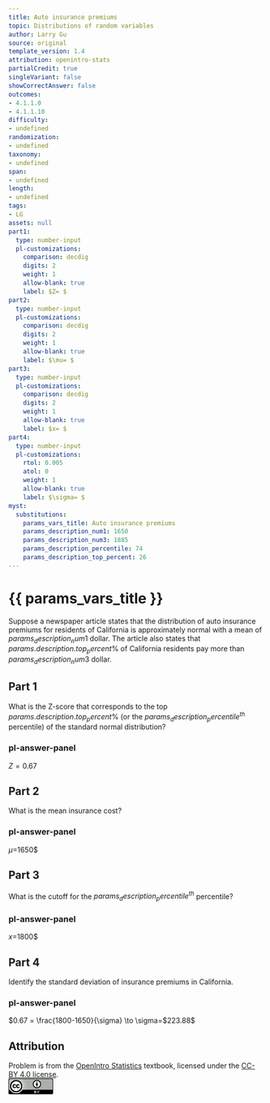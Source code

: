 ```yaml
---
title: Auto insurance premiums
topic: Distributions of random variables
author: Larry Gu
source: original
template_version: 1.4
attribution: openintro-stats
partialCredit: true
singleVariant: false
showCorrectAnswer: false
outcomes:
- 4.1.1.0
- 4.1.1.10
difficulty:
- undefined
randomization:
- undefined
taxonomy:
- undefined
span:
- undefined
length:
- undefined
tags:
- LG
assets: null
part1:
  type: number-input
  pl-customizations:
    comparison: decdig
    digits: 2
    weight: 1
    allow-blank: true
    label: $Z= $
part2:
  type: number-input
  pl-customizations:
    comparison: decdig
    digits: 2
    weight: 1
    allow-blank: true
    label: $\mu= $
part3:
  type: number-input
  pl-customizations:
    comparison: decdig
    digits: 2
    weight: 1
    allow-blank: true
    label: $x= $
part4:
  type: number-input
  pl-customizations:
    rtol: 0.005
    atol: 0
    weight: 1
    allow-blank: true
    label: $\sigma= $
myst:
  substitutions:
    params_vars_title: Auto insurance premiums
    params_description_num1: 1650
    params_description_num3: 1885
    params_description_percentile: 74
    params_description_top_percent: 26
---
```

# {{ params_vars_title }}
Suppose a newspaper article states that the distribution of auto insurance premiums for residents of California is approximately normal with a mean of ${{ params_description_num1 }}$ dollar. The article also states that ${{params.description.top_percent}}$% of California residents pay more than ${{ params_description_num3 }}$ dollar.

## Part 1

What is the Z-score that corresponds to the top ${{params.description.top_percent}}$% (or the ${{params_description_percentile}}^{th}$ percentile) of the standard normal distribution?

### pl-answer-panel

$Z=0.67$

## Part 2

What is the mean insurance cost?

### pl-answer-panel

$\mu=$1650$

## Part 3

What is the cutoff for the ${{params_description_percentile}}^{th}$ percentile?

### pl-answer-panel

$x=$1800$

## Part 4

Identify the standard deviation of insurance premiums in California.

### pl-answer-panel

$0.67 = \frac{1800-1650}{\sigma} \to \sigma=$223.88$

## Attribution

Problem is from the [OpenIntro Statistics](https://openintro.org/book/os/) textbook, licensed under the [CC-BY 4.0 license](https://creativecommons.org/licenses/by/4.0/).<br>![Image representing the Creative Commons 4.0 BY license.](https://raw.githubusercontent.com/firasm/bits/master/by.png)